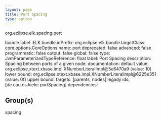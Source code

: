 ```yaml
---
layout: page
title: Port Spacing
type: option
---
```

org.eclipse.elk.spacing.port

bundle.label: ELK
bundle.idPrefix: org.eclipse.elk
bundle.targetClass: core.options.CoreOptions
name: port
deprecated: false
advanced: false
programmatic: false
output: false
global: false
type: JvmParameterizedTypeReference: float
label: Port Spacing
description: Spacing between ports of a given node.
documentation: 
default value: org.eclipse.xtext.xbase.impl.XNumberLiteralImpl@5e6470a9 (value: 10)
lower bound: org.eclipse.xtext.xbase.impl.XNumberLiteralImpl@6225e351 (value: 0f)
upper bound: 
targets: [parents, nodes]
legady ids: [de.cau.cs.kieler.portSpacing]
dependencies:

## Group(s)
spacing 

